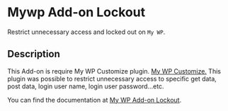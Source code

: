 # Mywp Add-on Lockout

Restrict unnecessary access and locked out on `My WP`.

## Description
This Add-on is require My WP Customize plugin. [My WP Customize.](https://mywpcustomize.com/)
This plugin was possible to restrict unnecessary access to specific get data, post data, login user name, login user password...etc.

You can find the documentation at
[My WP Add-on Lockout](https://mywpcustomize.com/add_ons/my-wp-add-on-lockout/).
